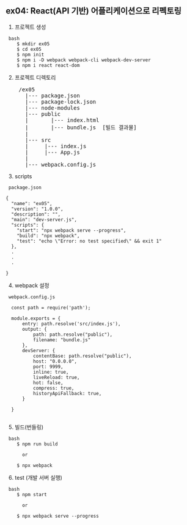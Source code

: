 ## ex04: React(API 기반) 어플리케이션으로 리펙토링  

1. 프로젝트 생성
```
 bash
    $ mkdir ex05
    $ cd ex05
    $ npm init 
    $ npm i -D webpack webpack-cli webpack-dev-server
    $ npm i react react-dom
```

2. 프로젝트 디렉토리
<pre>
    /ex05
      |--- package.json
      |--- package-lock.json
      |--- node-modules
      |--- public
      |       |--- index.html
      |       |--- bundle.js  [빌드 결과물]
      |
      |--- src
      |     |--- index.js
      |     |--- App.js
      |
      |--- webpack.config.js
</pre>

3. scripts  
```
 package.json

{
  "name": "ex05",
  "version": "1.0.0",
  "description": "",
  "main": "dev-server.js",
  "scripts": {
    "start": "npx webpack serve --progress",
    "build": "npx webpack",
    "test": "echo \"Error: no test specified\" && exit 1"
  },
  .
  .
  .

}

```

4. webpack 설정
```
 webpack.config.js

  const path = require('path');

  module.exports = {
      entry: path.resolve('src/index.js'),
      output: {
          path: path.resolve("public"),
          filename: "bundle.js"
      },
      devServer: {
          contentBase: path.resolve("public"),
          host: "0.0.0.0",
          port: 9999,
          inline: true,
          liveReload: true,
          hot: false,
          compress: true,
          historyApiFallback: true,
      }

  }
  
```


5. 빌드(번들링)
```
 bash
    $ npm run build

      or

    $ npx webpack

```

6. test (개발 서버 실행)
```
 bash
    $ npm start

      or
      
    $ npx webpack serve --progress
```